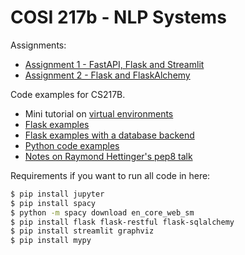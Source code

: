 # COSI 217b - NLP Systems

Assignments:

- [Assignment 1 - FastAPI, Flask and Streamlit](assignments/a1/README.md)
- [Assignment 2 - Flask and FlaskAlchemy](assignments/a2/README.md)

Code examples for CS217B.

- Mini tutorial on [virtual environments](environments/python-venv.md)
- [Flask examples](web-services/flask/README.md)
- [Flask examples with a database backend](databases/alchemy/README.md)
- [Python code examples](python/examples)
- [Notes on Raymond Hettinger's pep8 talk](python/pep8-and-beyond/)

Requirements if you want to run all code in here:

```bash
$ pip install jupyter
$ pip install spacy
$ python -m spacy download en_core_web_sm
$ pip install flask flask-restful flask-sqlalchemy
$ pip install streamlit graphviz
$ pip install mypy
```
